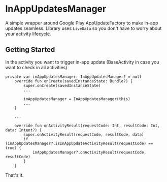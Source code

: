 # InAppUpdatesManager
A simple wrapper around Google Play AppUpdateFactory to make in-app updates seamless. Library uses `LiveData` so you don't have to worry about your activity lifecycle.

## Getting Started
In the activity you want to trigger in-app update (BaseActivity in case you want to check in all activities)

```
private var inAppUpdatesManager: InAppUpdatesManager? = null
    override fun onCreate(savedInstanceState: Bundle?) {
        super.onCreate(savedInstanceState)
        ...
        
        inAppUpdatesManager = InAppUpdatesManager(this)
        ...
    }

	...

    override fun onActivityResult(requestCode: Int, resultCode: Int, data: Intent?) {
        super.onActivityResult(requestCode, resultCode, data)
        if (inAppUpdatesManager?.isInAppUpdateActivityResult(requestCode) == true) {
            inAppUpdatesManager?.onActivityResult(requestCode, resultCode)
        }
    }
```
That's it.
